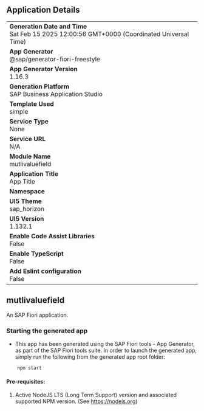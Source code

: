 ## Application Details
|               |
| ------------- |
|**Generation Date and Time**<br>Sat Feb 15 2025 12:00:56 GMT+0000 (Coordinated Universal Time)|
|**App Generator**<br>@sap/generator-fiori-freestyle|
|**App Generator Version**<br>1.16.3|
|**Generation Platform**<br>SAP Business Application Studio|
|**Template Used**<br>simple|
|**Service Type**<br>None|
|**Service URL**<br>N/A|
|**Module Name**<br>mutlivaluefield|
|**Application Title**<br>App Title|
|**Namespace**<br>|
|**UI5 Theme**<br>sap_horizon|
|**UI5 Version**<br>1.132.1|
|**Enable Code Assist Libraries**<br>False|
|**Enable TypeScript**<br>False|
|**Add Eslint configuration**<br>False|

## mutlivaluefield

An SAP Fiori application.

### Starting the generated app

-   This app has been generated using the SAP Fiori tools - App Generator, as part of the SAP Fiori tools suite.  In order to launch the generated app, simply run the following from the generated app root folder:

```
    npm start
```

#### Pre-requisites:

1. Active NodeJS LTS (Long Term Support) version and associated supported NPM version.  (See https://nodejs.org)


